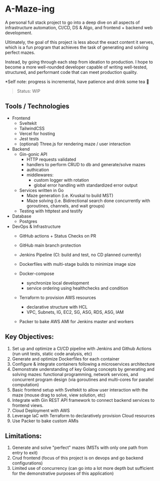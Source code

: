 # A-Maze-ing
A personal full stack project to go into a deep dive on all aspects of infrastructure automation, CI/CD, DS & Algo, and frontend + backend web development.

Ultimately, the goal of this project is less about the exact content it serves, which is a fun program that achieves the task of generating and solving perfect mazes. 
 
Instead, by going through each step from ideation to production. I hope to become a more well-rounded developer capable of writing well-tested, structured, and performant code that can meet production quality.

*Self note: progress is incremental, have patience and drink some tea 🍵

> Status: WIP

## Tools / Technologies
- Frontend
    - Sveltekit
    - TailwindCSS
    - Vercel for hosting
    - Jest tests
    - (optional) Three.js for rendering maze / user interaction
- Backend
    - Gin-gonic API
        - HTTP requests validated
        - handlers to perform CRUD to db and generate/solve mazes
        - authication
        - middlewares:
            - custom logger with rotation
            - global error handling with standardized error output
    - Services written in Go
        - Maze generation (i.e. Kruskal to build MST)
        - Maze solving (i.e. Bidirectional search done concurrently with goroutines, channels, and wait groups)
    - Testing with httptest and testify
- Database
    - Postgres
- DevOps & Infrastructure
    - GitHub actions + Status Checks on PR
    - GitHub main branch protection
    - Jenkins Pipeline (CI: build and test, no CD planned currently) 
    - Dockerfiles with multi-stage builds to minimize image size
    - Docker-compose
        - synchronize local development
        - service ordering using healthchecks and condition
    - Terraform to provision AWS resources 
        - declarative structure with HCL
        - VPC, Subnets, IG, EC2, SG, ASG, RDS, ASG, IAM

    - Packer to bake AWS AMI for Jenkins master and workers

## Key Objectives: 
1. Set up and optimize a CI/CD pipeline with Jenkins and Github Actions (run unit tests, static code analysis, etc)
2. Generate and optimize Dockerfiles for each container
3. Configure & integrate containers following a microservices architecture
4. Demonstrate understanding of key Golang concepts by generating and solving mazes: functional programming, network services, and concurrent program design (via goroutines and multi-cores for parallel computation)
5. Basic frontend setup with Sveltekit to allow user interaction with the maze (mouse drag to solve, view solution, etc)
6. Integrate with Gin REST API framework to connect backend services to frontend views.
7. Cloud Deployment with AWS
8. Leverage IaC with Terraform to declaratively provision Cloud resources
9. Use Packer to bake custom AMIs

## Limitations:
1. Generate and solve "perfect" mazes (MSTs with only one path from entry to exit)
2. Crud frontend (focus of this project is on devops and go backend configurations)
3. Limited use of concurrency (can go into a lot more depth but sufficient for the demonstrative purposes of this application)